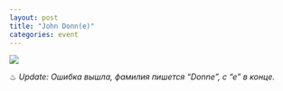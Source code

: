 ```yaml
---
layout: post
title: "John Donn(e)"
categories: event
---
```

![](https://pics.livejournal.com/quillcraft/pic/0003ydtc)

♨ *Update: Ошибка вышла, фамилия пишется “Donne”, с “е” в конце.*
